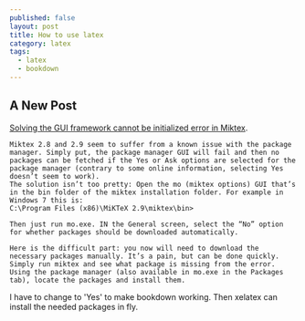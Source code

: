 ```yaml
---
published: false
layout: post
title: How to use latex
category: latex
tags:
  - latex
  - bookdown
---
```

## A New Post






[Solving the GUI framework cannot be initialized error in Miktex](http://glitovsky.com/blog/?p=193).




```
Miktex 2.8 and 2.9 seem to suffer from a known issue with the package manager. Simply put, the package manager GUI will fail and then no packages can be fetched if the Yes or Ask options are selected for the package manager (contrary to some online information, selecting Yes doesn’t seem to work).
The solution isn’t too pretty: Open the mo (miktex options) GUI that’s in the bin folder of the miktex installation folder. For example in Windows 7 this is:
C:\Program Files (x86)\MiKTeX 2.9\miktex\bin>

Then just run mo.exe. IN the General screen, select the “No” option for whether packages should be downloaded automatically.

Here is the difficult part: you now will need to download the necessary packages manually. It’s a pain, but can be done quickly. Simply run miktex and see what package is missing from the error. Using the package manager (also available in mo.exe in the Packages tab), locate the packages and install them.
```

I have to change to 'Yes' to make bookdown working.
Then xelatex can install the needed packages in fly. 